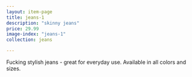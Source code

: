 ```yaml
---
layout: item-page
title: jeans-1
description: "skinny jeans"
price: 29.99
image-index: "jeans-1"
collection: jeans

---
```

Fucking stylish jeans - great for everyday use. 
Available in all colors and sizes. 
